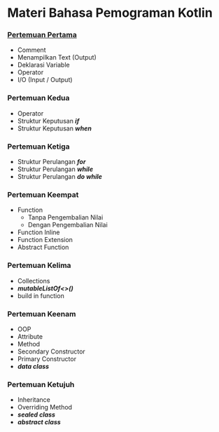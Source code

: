 # Materi Bahasa Pemograman Kotlin

### [Pertemuan Pertama](src/pertemuan1)
- Comment
- Menampilkan Text (Output)
- Deklarasi Variable
- Operator
- I/O (Input / Output)

### Pertemuan Kedua
- Operator
- Struktur Keputusan ***if***
- Struktur Keputusan ***when***

### Pertemuan Ketiga
- Struktur Perulangan ***for***
- Struktur Perulangan ***while***
- Struktur Perulangan ***do while***

### Pertemuan Keempat
- Function
    - Tanpa Pengembalian Nilai
    - Dengan Pengembalian Nilai
- Function Inline
- Function Extension
- Abstract Function

### Pertemuan Kelima
- Collections
- ***mutableListOf<>()***
- build in function

### Pertemuan Keenam
- OOP
- Attribute
- Method
- Secondary Constructor
- Primary Constructor
- ***data class***

### Pertemuan Ketujuh
- Inheritance
- Overriding Method
- ***sealed class***
- ***abstract class***